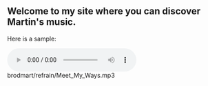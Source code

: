 
## Welcome to my site where you can discover Martin's music.
Here is a sample:

<audio controls>
  <source src="Meet_My_Ways.mp3" type="audio/mpeg">
Your browser does not support the audio element.
</audio>
brodmart/refrain/Meet_My_Ways.mp3
